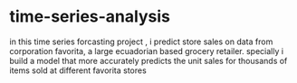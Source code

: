# time-series-analysis
in this time series forcasting project , i predict store sales on data from corporation favorita, a large ecuadorian based grocery retailer. specially i build a model that more accurately predicts the unit sales for thousands of items sold at different favorita stores
